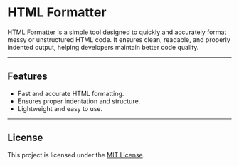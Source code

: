 # HTML Formatter

HTML Formatter is a simple tool designed to quickly and accurately format messy or unstructured HTML code. It ensures clean, readable, and properly indented output, helping developers maintain better code quality.

---

## Features

- Fast and accurate HTML formatting.
- Ensures proper indentation and structure.
- Lightweight and easy to use.

---

## License

This project is licensed under the [MIT License](LICENSE).
